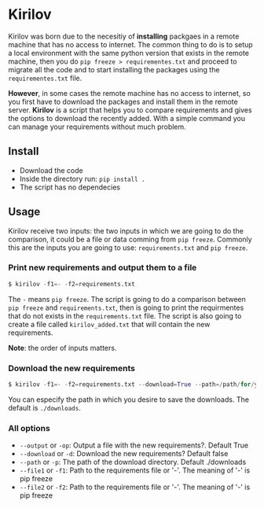 # Kirilov

Kirilov was born due to the necesitiy of **installing** packgaes in a remote machine that has no access to internet. The common thing to do is to setup a local environment with the same python version that exists in the remote machine, then you do `pip freeze > requirementes.txt` and proceed to migrate all the code and to start installing the packages using the `requirementes.txt` file.

**However**, in some cases the remote machine has no access to internet, so you first have to download the packages and install them in the remote server. **Kirilov** is a script that helps you to compare requirements and gives the options to download the recently added. With a simple command you can manage your requirements without much problem.

## Install

- Download the code
- Inside the directory run: `pip install .`
- The script has no dependecies

## Usage

Kirilov receive two inputs: the two inputs in which we are going to do the comparison, it could be a file or data comming from `pip freeze`. Commonly this are the inputs you are going to use: `requirements.txt` and `pip freeze`.

### Print new requirements and output them to a file

```python
$ kirilov -f1=- -f2=requirements.txt
```

The `-` means `pip freeze`. The script is going to do a comparison between `pip freeze` and `requirements.txt`, then is going to print the requirmentes that do not exists in the `requirements.txt` file. The script is also going to create a file called `kirilov_added.txt` that will contain the new requirements.

**Note**: the order of inputs matters.

### Download the new requirements

```python
$ kirilov -f1=- -f2=requirements.txt --download=True --path=/path/for/your/downloads
``` 
You can especify the path in which you desire to save the downloads. The default is `./downloads`.

### All options

- `--output` or `-op`: Output a file with the new requirements?. Default True
- `--download` or `-d`: Download the new requirements? Default false
- `--path` or `-p`: The path of the download directory. Default ./downloads
- `--file1` or `-f1`: Path to the requirements file or '-'. The meaning of '-' is pip freeze
- `--file2` or `-f2`: Path to the requirements file or '-'. The meaning of '-' is pip freeze


